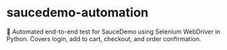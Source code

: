 # saucedemo-automation
🧪 Automated end-to-end test for SauceDemo using Selenium WebDriver in Python. Covers login, add to cart, checkout, and order confirmation.
